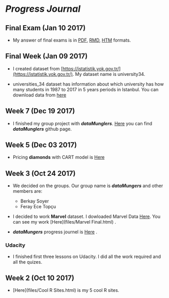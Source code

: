 # *__Progress Journal__*

## Final Exam (Jan 10 2017)

- My answer of final exams is in [PDF](https://mef-bda503.github.io/pj-esera/files/Ahmet_Yetkin_Eser_Final_V2.pdf), [RMD](https://mef-bda503.github.io/pj-esera/files/final.RMD), [HTM](https://mef-bda503.github.io/pj-esera/files/Ahmet_Yetkin_Eser_Final.htm) formats.

## Final Week (Jan 09 2017)

+ I created dataset from [https://istatistik.yok.gov.tr/](https://istatistik.yok.gov.tr/). My dataset name is university34.

+ universities_34 dataset has information about which university has how many students in 1987 to 2017 in 5 years periods in Istanbul. You can download data from [here](https://mef-bda503.github.io/pj-esera/files/universities_34.RData)

## Week 7 (Dec 19 2017)

- I finished my group project with *__dataMunglers__*. [Here](https://mef-bda503.github.io/gpj-datamunglers-2/) you can find __*dataMunglers*__ github page.

## Week 5 (Dec 03 2017)

+ Pricing __diamonds__ with CART model is [Here](files/20171203_diamonds_assignment.htm)

## Week 3 (Oct 24 2017)

+ We decided on the groups. Our group name is __*dataMungers*__ and other members are:

    + Berkay Soyer
    + Feray Ece Topçu

+ I decided to work __Marvel__ dataset. I dowloaded Marvel Data [Here](https://github.com/fivethirtyeight/data/blob/master/comic-characters/marvel-wikia-data.csv). You can see my work [Here](files/Marvel Final.html) . 

+ __*dataMungers*__ progress journel is [Here](https://mef-bda503.github.io/gpj-datamunglers-2/) .

### Udacity 

+ I finished first three lessons on Udacity. I did all the work required and all the quizes.

## Week 2 (Oct 10 2017)

+ [Here](files/Cool R Sites.html) is my 5 cool R sites. 




